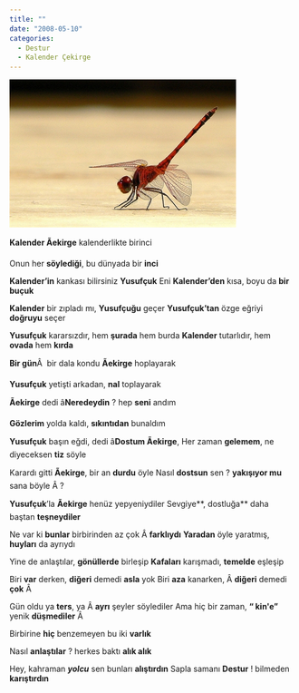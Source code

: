 ```yaml
---
title: ""
date: "2008-05-10"
categories: 
  - Destur
  - Kalender Çekirge
---
```


**[![img_yusufcuk210511.jpg](../uploads/2008/05/img_yusufcuk210511.jpg)](../uploads/2008/05/img_yusufcuk210511.jpg "img_yusufcuk210511.jpg")**

**Kalender Ãekirge** kalenderlikte birinci

Onun her **söylediği**, bu dünyada bir **inci**

**Kalender’in** kankası bilirsiniz **Yusufçuk** Eni **Kalender’den** kısa, boyu da **bir buçuk**

**Kalender** bir zıpladı mı, **Yusufçuğu** geçer **Yusufçuk’tan** özge eğriyi **doğruyu** seçer

**Yusufçuk** kararsızdır, hem **şurada** hem burda **Kalender** tutarlıdır, hem **ovada** hem **kırda**

**Bir gün**Â  bir dala kondu **Ãekirge** hoplayarak

**Yusufçuk** yetişti arkadan, **nal** toplayarak

**Ãekirge** dedi â**Neredeydin** ? hep **seni** andım

**Gözlerim** yolda kaldı, **sıkıntıdan** bunaldım

**Yusufçuk** başın eğdi, dedi â**Dostum Ãekirge**, Her zaman **gelemem**, ne diyeceksen **tiz** söyle

Karardı gitti **Ãekirge**, bir an **durdu** öyle Nasıl **dostsun** sen ? **yakışıyor mu** sana böyle Â ?

**Yusufçuk**’la **Ãekirge** henüz yepyeniydiler Sevgiye**, dostluğa** daha baştan **teşneydiler**

Ne var ki **bunlar** birbirinden az çok Â **farklıydı** **Yaradan** öyle yaratmış, **huyları** da ayrıydı

Yine de anlaştılar, **gönüllerde** birleşip **Kafaları** karışmadı, **temelde** eşleşip

Biri **var** derken, **diğeri** demedi **asla** yok Biri **aza** kanarken, Â **diğeri** demedi **çok** Â 

Gün oldu ya **ters**, ya Â **ayrı** şeyler söylediler Ama hiç bir zaman, **“ kin'e”** yenik **düşmediler** Â 

Birbirine **hiç** benzemeyen bu iki **varlık**

Nasıl **anlaştılar** ? herkes baktı **alık alık**

Hey, kahraman **_yolcu_** sen bunları **alıştırdın** Sapla samanı **Destur** ! bilmeden **karıştırdın**
